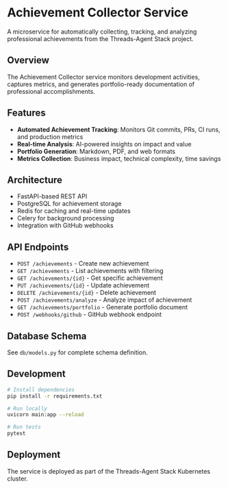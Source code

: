# Achievement Collector Service

A microservice for automatically collecting, tracking, and analyzing professional achievements from the Threads-Agent Stack project.

## Overview

The Achievement Collector service monitors development activities, captures metrics, and generates portfolio-ready documentation of professional accomplishments.

## Features

- **Automated Achievement Tracking**: Monitors Git commits, PRs, CI runs, and production metrics
- **Real-time Analysis**: AI-powered insights on impact and value
- **Portfolio Generation**: Markdown, PDF, and web formats
- **Metrics Collection**: Business impact, technical complexity, time savings

## Architecture

- FastAPI-based REST API
- PostgreSQL for achievement storage
- Redis for caching and real-time updates
- Celery for background processing
- Integration with GitHub webhooks

## API Endpoints

- `POST /achievements` - Create new achievement
- `GET /achievements` - List achievements with filtering
- `GET /achievements/{id}` - Get specific achievement
- `PUT /achievements/{id}` - Update achievement
- `DELETE /achievements/{id}` - Delete achievement
- `POST /achievements/analyze` - Analyze impact of achievement
- `GET /achievements/portfolio` - Generate portfolio document
- `POST /webhooks/github` - GitHub webhook endpoint

## Database Schema

See `db/models.py` for complete schema definition.

## Development

```bash
# Install dependencies
pip install -r requirements.txt

# Run locally
uvicorn main:app --reload

# Run tests
pytest
```

## Deployment

The service is deployed as part of the Threads-Agent Stack Kubernetes cluster.